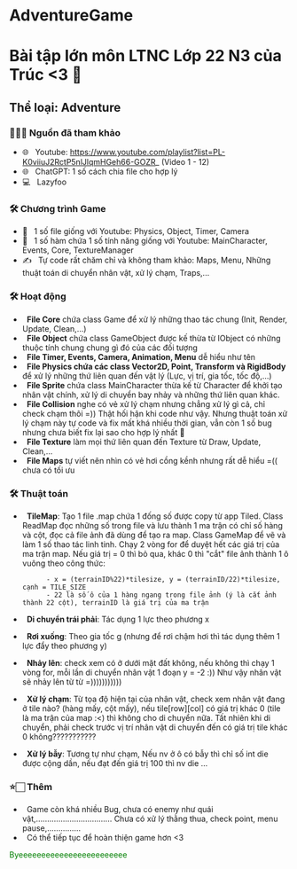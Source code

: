 # AdventureGame
<h1> Bài tập lớn môn LTNC Lớp 22 N3 của Trúc &lt;3 👋 </h1>

<h2> Thể loại: Adventure </h2>

<h3> 👨🏻‍💻 Nguồn đã tham khảo </h3>


- 🌐 &nbsp; Youtube: https://www.youtube.com/playlist?list=PL-K0viiuJ2RctP5nlJlqmHGeh66-GOZR_ (Video 1 - 12)
- 🌐 &nbsp; ChatGPT: 1 số cách chia file cho hợp lý
- 💻 &nbsp; Lazyfoo

<h3>🛠 Chương trình Game</h3>


- 🔧 &nbsp; 1 số file giống với Youtube: Physics, Object, Timer, Camera
- 🤔 &nbsp; 1 số hàm chứa 1 số tính năng giống với Youtube: MainCharacter, Events, Core, TextureManager
- ✍️ &nbsp; Tự code rất chăm chỉ và không tham khảo: Maps, Menu, Những thuật toán di chuyển nhân vật, xử lý chạm, Traps,...

<h3>🛠 Hoạt động</h3>


- &nbsp; **File Core** chứa class Game để xử lý những thao tác chung (Init, Render, Update, Clean,...)
- &nbsp; **File Object** chứa class GameObject được kế thừa từ IObject có những thuộc tính chung chung gì đó của các đối tượng
- &nbsp; **File Timer, Events, Camera, Animation, Menu** dễ hiểu như tên
- &nbsp; **File Physics chứa các class Vector2D, Point, Transform và RigidBody** để xử lý những thứ liên quan đến vật lý (Lực, vị trí, gia tốc, tốc độ,...)
- &nbsp; **File Sprite** chứa class MainCharacter thừa kế từ Character để khởi tạo nhân vật chính, xử lý di chuyển bay nhảy và những thứ liên quan khác. 
- &nbsp; **File Collision** nghe có vẻ xử lý chạm nhưng chẳng xử lý gì cả, chỉ check chạm thôi =)) Thật hối hận khi code như vậy. Nhưng thuật toán xử lý chạm này tự code và fix mất khá nhiều thời gian, vẫn còn 1 số bug nhưng chưa biết fix lại sao cho hợp lý nhất 🤔
- &nbsp; **File Texture** làm mọi thứ liên quan đến Texture từ Draw, Update, Clean,...
- &nbsp; **File Maps** tự viết nên nhìn có vẻ hơi cồng kềnh nhưng rất dễ hiểu =(( chưa có tối ưu

<h3>🛠 Thuật toán</h3>


- &nbsp; **TileMap**: Tạo 1 file .map chứa 1 đống số được copy từ app Tiled. Class ReadMap đọc những số trong file và lưu thành 1 ma trận có chỉ số hàng và cột, đọc cả file ảnh đã dùng để tạo ra map. Class GameMap để vẽ và làm 1 số thao tác linh tinh. Chạy 2 vòng for để duyệt hết các giá trị của ma trận map. Nếu giá trị = 0 thì bỏ qua, khác 0 thì "cắt" file ảnh thành 1 ô vuông theo công thức:


            - x = (terrainID%22)*tilesize, y = (terrainID/22)*tilesize, cạnh = TILE_SIZE 
            - 22 là số ô của 1 hàng ngang trong file ảnh (ý là cắt ảnh thành 22 cột), terrainID là giá trị của ma trận
- &nbsp; **Di chuyển trái phải**: Tác dụng 1 lực theo phương x
- &nbsp; **Rơi xuống**: Theo gia tốc g (nhưng để rơi chậm hơi thì tác dụng thêm 1 lực đẩy theo phương y) 
- &nbsp; **Nhảy lên**: check xem có ở dưới mặt đất không, nếu không thì chạy 1 vòng for, mỗi lần di chuyển nhân vật 1 đoạn y = -2 :)) Như vậy nhân vật sẽ nhảy lên từ từ =)))))))))))
- &nbsp; **Xử lý chạm**: Từ tọa độ hiện tại của nhân vật, check xem nhân vật đang ở tile nào? (hàng mấy, cột mấy), nếu tile[row][col] có giá trị khác 0 (tile là ma trận của map :<) thì không cho di chuyển nữa. Tất nhiên khi di chuyển, phải check trước vị trí nhân vật di chuyển đến có giá trị tile khác 0 không???????????
- &nbsp; **Xử lý bẫy**: Tương tự như chạm, Nếu nv ở ô có bẫy thì chỉ số int die được cộng dần, nếu đạt đến giá trị 100 thì nv die
...

<h3> ⭐🏻 Thêm </h3>


- &nbsp; Game còn khá nhiều Bug, chưa có enemy như quái vật,.................................. Chưa có xử lý thằng thua, check point, menu pause,...............
- &nbsp; Có thể tiếp tục để hoàn thiện game hơn <3 


<span style="color: green">Byeeeeeeeeeeeeeeeeeeeeeeee</span>
